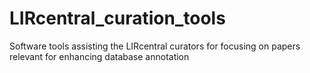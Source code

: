 # LIRcentral_curation_tools
Software tools assisting the LIRcentral curators for focusing on papers relevant for enhancing database annotation
